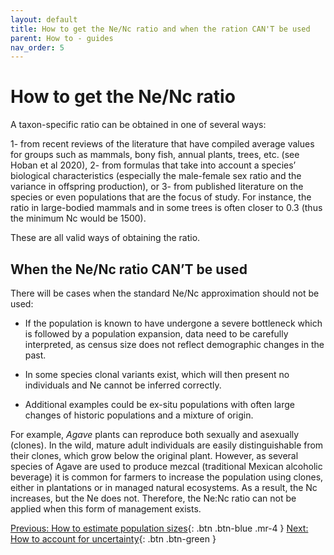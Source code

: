 ```yaml
---
layout: default
title: How to get the Ne/Nc ratio and when the ration CAN'T be used
parent: How to - guides
nav_order: 5
---
```


# How to get the Ne/Nc ratio

A taxon-specific ratio can be obtained in one of several ways: 

1- from recent reviews of the literature that have compiled average values for groups such as mammals, bony fish, annual plants, trees, etc. (see Hoban et al 2020), 
2- from formulas that take into account a species’ biological characteristics (especially the male-female sex ratio and the variance in offspring production), or 
3- from published literature on the species or even populations that are the focus of study. For instance, the ratio in large-bodied mammals and in some trees is often closer to 0.3 (thus the minimum Nc would be 1500). 

These are all valid ways of obtaining the ratio. 

## When the Ne/Nc ratio CAN’T be used

There will be cases when the standard Ne/Nc approximation should not be used:

* If the population is known to have undergone a severe bottleneck which is followed by a population expansion, data need to be carefully interpreted, as census size does not reflect demographic changes in the past. 

* In some species clonal variants exist, which will then present no individuals and Ne cannot be inferred correctly. 

* Additional examples could be ex-situ populations with often large changes of historic populations and a mixture of origin.

For example, *Agave* plants can reproduce both sexually and asexually (clones). In the wild, mature adult individuals are easily distinguishable from their clones, which grow below the original plant. However, as several species of Agave are used to produce mezcal (traditional Mexican alcoholic beverage) it is common for farmers to increase the population using clones, either in plantations or in managed natural ecosystems. As a result, the Nc increases, but the Ne does not. Therefore, the Ne:Nc ratio can not be applied when this form of management exists. 



[Previous: How to estimate population sizes](https://ccgenetics.github.io/guidelines-genetic-diversity-indicators/docs/3_Howto_guides_examples/Populations_sizes.html#how-to-estimate-population-sizes){: .btn .btn-blue .mr-4 }
[Next: How to account for uncertainty](https://ccgenetics.github.io/guidelines-genetic-diversity-indicators/docs/3_Howto_guides_examples/uncertainty.html){: .btn .btn-green }
